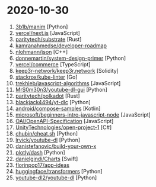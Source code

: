 # 2020-10-30

1. [3b1b/manim](https://github.com/3b1b/manim "Animation engine for explanatory math videos") [Python]
2. [vercel/next.js](https://github.com/vercel/next.js "The React Framework") [JavaScript]
3. [paritytech/substrate](https://github.com/paritytech/substrate "Substrate: The platform for blockchain innovators") [Rust]
4. [kamranahmedse/developer-roadmap](https://github.com/kamranahmedse/developer-roadmap "Roadmap to becoming a web developer in 2020") 
5. [nlohmann/json](https://github.com/nlohmann/json "JSON for Modern C++") [C++]
6. [donnemartin/system-design-primer](https://github.com/donnemartin/system-design-primer "Learn how to design large-scale systems. Prep for the system design interview. Includes Anki flashcards.") [Python]
7. [vercel/commerce](https://github.com/vercel/commerce "Next.js Commerce") [TypeScript]
8. [keep3r-network/keep3r.network](https://github.com/keep3r-network/keep3r.network "An incentivized keeper network for anonymous keeper and job registration") [Solidity]
9. [stackrox/kube-linter](https://github.com/stackrox/kube-linter "KubeLinter is a static analysis tool that checks Kubernetes YAML files and Helm charts to ensure the applications represented in them adhere to best practices.") [Go]
10. [trekhleb/javascript-algorithms](https://github.com/trekhleb/javascript-algorithms "📝 Algorithms and data structures implemented in JavaScript with explanations and links to further readings") [JavaScript]
11. [MrS0m30n3/youtube-dl-gui](https://github.com/MrS0m30n3/youtube-dl-gui "A cross platform front-end GUI of the popular youtube-dl written in wxPython.") [Python]
12. [paritytech/polkadot](https://github.com/paritytech/polkadot "Polkadot Node Implementation") [Rust]
13. [blackjack4494/yt-dlc](https://github.com/blackjack4494/yt-dlc "media downloader for various sites.") [Python]
14. [android/compose-samples](https://github.com/android/compose-samples "Official Jetpack Compose samples.") [Kotlin]
15. [microsoft/beginners-intro-javascript-node](https://github.com/microsoft/beginners-intro-javascript-node "Beginner's Series: Introduction to JavaScript (Node.js)") [JavaScript]
16. [OAI/OpenAPI-Specification](https://github.com/OAI/OpenAPI-Specification "The OpenAPI Specification Repository") [JavaScript]
17. [UnityTechnologies/open-project-1](https://github.com/UnityTechnologies/open-project-1 "Unity Open Project #1: Action-adventure") [C#]
18. [chubin/cheat.sh](https://github.com/chubin/cheat.sh "the only cheat sheet you need") [Python]
19. [lrvick/youtube-dl](https://github.com/lrvick/youtube-dl "RIAA: Please go die in a fire.") [Python]
20. [danistefanovic/build-your-own-x](https://github.com/danistefanovic/build-your-own-x "🤓 Build your own (insert technology here)") 
21. [plotly/dash](https://github.com/plotly/dash "Analytical Web Apps for Python, R, Julia, and Jupyter. No JavaScript Required.") [Python]
22. [danielgindi/Charts](https://github.com/danielgindi/Charts "Beautiful charts for iOS/tvOS/OSX! The Apple side of the crossplatform MPAndroidChart.") [Swift]
23. [florinpop17/app-ideas](https://github.com/florinpop17/app-ideas "A Collection of application ideas which can be used to improve your coding skills.") 
24. [huggingface/transformers](https://github.com/huggingface/transformers "🤗Transformers: State-of-the-art Natural Language Processing for Pytorch and TensorFlow 2.0.") [Python]
25. [youtube-dl2/youtube-dl](https://github.com/youtube-dl2/youtube-dl "Repository with the code of youtube-dl") [Python]
